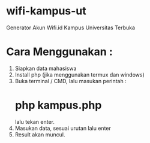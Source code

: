 # wifi-kampus-ut
Generator Akun Wifi.id Kampus Universitas Terbuka

# Cara Menggunakan :
1. Siapkan data mahasiswa
2. Install php (jika menggunakan termux dan windows)
3. Buka terminal / CMD, lalu masukan perintah :
   # php kampus.php 
   lalu tekan enter.
4. Masukan data, sesuai urutan lalu enter
5. Result akan muncul.
